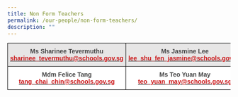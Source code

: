 ```yaml
---
title: Non Form Teachers
permalink: /our-people/non-form-teachers/
description: ""
---
```

<style type="text/css">
.tg  {border-collapse:collapse;border-spacing:0;margin:0px auto;}
.tg td{border-color:black;border-style:solid;border-width:1px;font-family:Arial, sans-serif;font-size:14px;
  overflow:hidden;padding:10px 5px;word-break:normal;}
.tg th{border-color:black;border-style:solid;border-width:1px;font-family:Arial, sans-serif;font-size:14px;
  font-weight:normal;overflow:hidden;padding:10px 5px;word-break:normal;}
.tg .tg-d8lx{background-color:#FFF;color:#444;font-weight:bold;text-align:center;vertical-align:middle}
.tg .tg-xn6r{background-color:#E7E6E6;color:#444;font-weight:bold;text-align:center;vertical-align:middle}
</style>
<table class="tg">
<tbody>
  <tr>
    <td class="tg-xn6r"><span style="color:#444">Ms Sharinee Tevermuthu</span><br><a href="mailto:sharinee_tevermuthu@schools.gov.sg" target="_blank" rel="noopener noreferrer"><span style="text-decoration:none;color:#CB181A">sharinee_tevermuthu@schools.gov.sg</span></a></td>
    <td class="tg-xn6r"><span style="color:#444">Ms Jasmine Lee</span><br><a href="mailto:lee_shu_fen_jasmine@schools.gov.sg"><span style="text-decoration:none;color:#CB181A">lee_shu_fen_jasmine@schools.gov.sg</span></a></td>
  </tr>
  <tr>
    <td class="tg-d8lx">Mdm Felice Tang<br><a href="mailto:tang_chai_chin@schools.gov.sg" target="_blank" rel="noopener noreferrer"><span style="text-decoration:none;color:#CB181A">tang_chai_chin@schools.gov.sg</span></a></td>
    <td class="tg-d8lx"><span style="color:#444">Ms Teo Yuan May</span><br><a href="mailto:teo_yuan_may@schools.gov.sg"><span style="text-decoration:none;color:#CB181A">teo_yuan_may@schools.gov.sg</span></a></td>
  </tr>
</tbody>
</table>